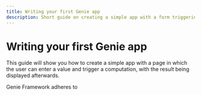 ```yaml
---
title: Writing your first Genie app
description: Short guide on creating a simple app with a form triggering some computations.
---
```


# Writing your first Genie app

This guide will show you how to create a simple app with a page in which the user can enter a value and trigger a computation, with the result being displayed afterwards.



Genie Framework adheres to 
